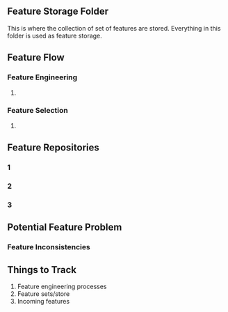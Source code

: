 ## Feature Storage Folder

This is where the collection of set of features are stored. Everything in this folder is used as feature storage.

## Feature Flow

### Feature Engineering
1. 

### Feature Selection
1. 


## Feature Repositories

### 1

### 2

### 3

## Potential Feature Problem

### Feature Inconsistencies

### 

### 

### 


## Things to Track

1. Feature engineering processes
2. Feature sets/store
3. Incoming features